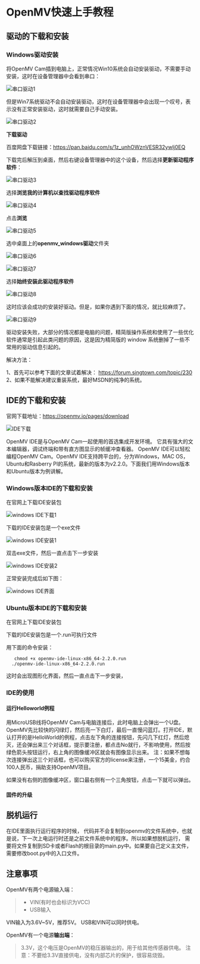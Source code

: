 # OpenMV快速上手教程

## 驱动的下载和安装

### Windows驱动安装

将OpenMV Cam插到电脑上，正常情况Win10系统会自动安装驱动，不需要手动安装，这时在设备管理器中会看到串口：

![串口驱动1](https://github.com/1508323954/openmv-book/blob/master/1-%E5%9F%BA%E7%A1%80%E6%95%99%E7%A8%8B/pictures/%E4%B8%B2%E5%8F%A3%E9%A9%B1%E5%8A%A81.png?raw=true)

但是Win7系统驱动不会自动安装驱动，这时在设备管理器中会出现一个叹号，表示没有正常安装驱动，这时就需要自己手动安装。

![串口驱动2](https://github.com/1508323954/openmv-book/blob/master/1-%E5%9F%BA%E7%A1%80%E6%95%99%E7%A8%8B/pictures/%E4%B8%B2%E5%8F%A3%E9%A9%B1%E5%8A%A82.png?raw=true)

**下载驱动**

百度网盘下载链接：https://pan.baidu.com/s/1z_unhOWznVESR32ywlj0EQ

下载完后解压到桌面，然后右键设备管理器中的这个设备，然后选择**更新驱动程序软件**：

![串口驱动3](https://github.com/1508323954/openmv-book/blob/master/1-%E5%9F%BA%E7%A1%80%E6%95%99%E7%A8%8B/pictures/%E4%B8%B2%E5%8F%A3%E9%A9%B1%E5%8A%A83.png?raw=true)

选择**浏览我的计算机以查找驱动程序软件**

![串口驱动4](https://github.com/1508323954/openmv-book/blob/master/1-%E5%9F%BA%E7%A1%80%E6%95%99%E7%A8%8B/pictures/%E4%B8%B2%E5%8F%A3%E9%A9%B1%E5%8A%A84.png?raw=true)

点击**浏览**

![串口驱动5](https://github.com/1508323954/openmv-book/blob/master/1-%E5%9F%BA%E7%A1%80%E6%95%99%E7%A8%8B/pictures/%E4%B8%B2%E5%8F%A3%E9%A9%B1%E5%8A%A85.png?raw=true)

选中桌面上的**openmv_windows驱动**文件夹

![串口驱动6](https://github.com/1508323954/openmv-book/blob/master/1-%E5%9F%BA%E7%A1%80%E6%95%99%E7%A8%8B/pictures/%E4%B8%B2%E5%8F%A3%E9%A9%B1%E5%8A%A86.png?raw=true)

![串口驱动7](https://github.com/1508323954/openmv-book/blob/master/1-%E5%9F%BA%E7%A1%80%E6%95%99%E7%A8%8B/pictures/%E4%B8%B2%E5%8F%A3%E9%A9%B1%E5%8A%A87.png?raw=true)

选择**始终安装此驱动程序软件**

![串口驱动8](https://github.com/1508323954/openmv-book/blob/master/1-%E5%9F%BA%E7%A1%80%E6%95%99%E7%A8%8B/pictures/%E4%B8%B2%E5%8F%A3%E9%A9%B1%E5%8A%A88.png?raw=true)

这时应该会成功的安装好驱动。但是，如果你遇到下面的情况，就比较麻烦了。

![串口驱动9](https://github.com/1508323954/openmv-book/blob/master/1-%E5%9F%BA%E7%A1%80%E6%95%99%E7%A8%8B/pictures/%E4%B8%B2%E5%8F%A3%E9%A9%B1%E5%8A%A89.png?raw=true)

驱动安装失败，大部分的情况都是电脑的问题，精简版操作系统和使用了一些优化软件通常是引起此类问题的原因，这是因为精简版的 window 系统删掉了一些不常用的驱动信息引起的。

解决方法：

1、首先可以参考下面的文章试着解决：
      https://forum.singtown.com/topic/230
2、如果不能解决建议重装系统，最好MSDN的纯净的系统。

##  IDE的下载和安装
官网下载地址：https://openmv.io/pages/download

![IDE下载](https://github.com/1508323954/openmv-book/blob/master/1-%E5%9F%BA%E7%A1%80%E6%95%99%E7%A8%8B/pictures/IDE%E4%B8%8B%E8%BD%BD.png?raw=true)

OpenMV IDE是与OpenMV Cam一起使用的首选集成开发环境。 它具有强大的文本编辑器，调试终端和带有直方图显示的帧缓冲查看器。 OpenMV IDE可以轻松编程OpenMV Cam。OpenMV IDE支持跨平台的，分为Windows，MAC OS，Ubuntu和Rasberry PI的系统，最新的版本为v2.2.0。下面我们用Windows版本和Ubuntu版本为例讲解。
### Windows版本IDE的下载和安装
在官网上下载IDE安装包

![windows IDE下载1](https://github.com/1508323954/openmv-book/blob/master/1-%E5%9F%BA%E7%A1%80%E6%95%99%E7%A8%8B/pictures/win%20IDE%E4%B8%8B%E8%BD%BD1.png?raw=true)

下载的IDE安装包是一个exe文件

![windows IDE安装1](https://github.com/1508323954/openmv-book/blob/master/1-%E5%9F%BA%E7%A1%80%E6%95%99%E7%A8%8B/pictures/win%20IDE%E5%AE%89%E8%A3%851.png?raw=true)

双击exe文件，然后一直点击下一步安装

![windows IDE安装2](https://github.com/1508323954/openmv-book/blob/master/1-%E5%9F%BA%E7%A1%80%E6%95%99%E7%A8%8B/pictures/win%20IDE%E5%AE%89%E8%A3%852.png?raw=true)

正常安装完成后如下图：

![windows IDE界面](https://github.com/1508323954/openmv-book/blob/master/1-%E5%9F%BA%E7%A1%80%E6%95%99%E7%A8%8B/pictures/win%20IDE%E7%95%8C%E9%9D%A21.png?raw=true)

### Ubuntu版本IDE的下载和安装

在官网上下载IDE安装包

下载的IDE安装包是一个.run可执行文件

用下面的命令安装：

```
   chmod +x openmv-ide-linux-x86_64-2.2.0.run 
  ./openmv-ide-linux-x86_64-2.2.0.run 

```
这时会出现图形化界面，然后一直点击下一步安装，

### IDE的使用


#### 运行Helloworld例程

用MicroUSB线将OpenMV Cam与电脑连接后，此时电脑上会弹出一个U盘。OpenMV先比较快的闪绿灯，然后亮一下白灯，最后一直慢闪蓝灯。打开IDE，默认打开的是HelloWorld的例程，点击左下角的连接按钮，先闪几下红灯，然后熄灭，还会弹出来三个对话框，提示要注册，都点击No就行，不影响使用，然后按绿色箭头按钮运行，右上角的图像缓冲区就会有图像显示出来。
注：如果不想每次连接弹出这三个对话框，也可以购买官方的license来注册，一个15美金，约合100人民币，捐助支持OpenMV项目。

如果没有右侧的图像缓冲区，窗口最右侧有一个三角按钮，点击一下就可以弹出。

#### 固件的升级
## 脱机运行

在IDE里面执行运行程序的时候， 代码并不会复制到openmv的文件系统中，也就是说，下一次上电运行时还是之前文件系统中的程序。所以如果想脱机运行， 需要将文件复制到SD卡或者Flash的根目录的main.py中。如果要自己定义主文件，需要修改boot.py中的入口文件。

## 注意事项

OpenMV有两个电源输入端：
>- VIN(有时也会标识为VCC)
>- USB输入

VIN输入为3.6V~5V，推荐5V。
USB和VIN可以同时供电。

OpenMV有一个电源**输出端**：

>3.3V，这个电压是OpenMV的稳压器输出的，用于给其他传感器供电。 注意：不要给3.3V直接供电，没有内部芯片的保护，很容易烧毁。

